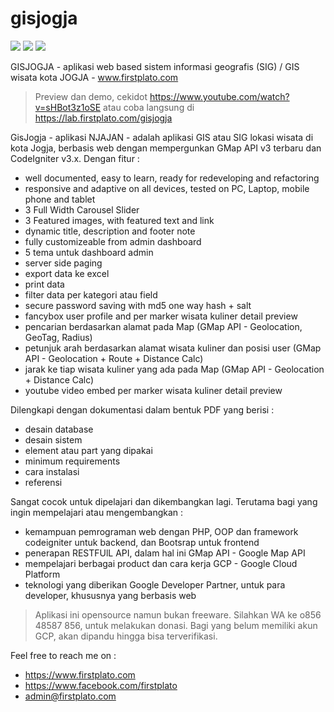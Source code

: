 # gisjogja

<img src="https://img.shields.io/badge/any_text-you_like-blue" /> <img src="https://img.shields.io/badge/lab-firstplato.com-red.svg" /> <img src="https://img.shields.io/badge/need-donation-brightgreen.svg" />

GISJOGJA - aplikasi web based sistem informasi geografis (SIG) / GIS wisata kota JOGJA - www.firstplato.com

> Preview dan demo, cekidot https://www.youtube.com/watch?v=sHBot3z1oSE atau coba langsung di https://lab.firstplato.com/gisjogja

GisJogja - aplikasi NJAJAN - adalah aplikasi GIS atau SIG lokasi wisata di kota Jogja, berbasis web dengan mempergunkan GMap API v3 terbaru dan CodeIgniter v3.x. Dengan fitur :
- well documented, easy to learn, ready for redeveloping and refactoring
- responsive and adaptive on all devices, tested on PC, Laptop, mobile phone and tablet
- 3 Full Width Carousel Slider
- 3 Featured images, with featured text and link
- dynamic title, description and footer note
- fully customizeable from admin dashboard
- 5 tema untuk dashboard admin
- server side paging
- export data ke excel
- print data
- filter data per kategori atau field
- secure password saving with md5 one way hash + salt
- fancybox user profile and per marker wisata kuliner detail preview
- pencarian berdasarkan alamat pada Map (GMap API - Geolocation, GeoTag, Radius)
- petunjuk arah berdasarkan alamat wisata kuliner dan posisi user (GMap API - Geolocation + Route + Distance Calc)
- jarak ke tiap wisata kuliner yang ada pada Map (GMap API - Geolocation + Distance Calc)
- youtube video embed per marker wisata kuliner detail preview

Dilengkapi dengan dokumentasi dalam bentuk PDF yang berisi :
- desain database
- desain sistem
- element atau part yang dipakai
- minimum requirements
- cara instalasi
- referensi

Sangat cocok untuk dipelajari dan dikembangkan lagi. Terutama bagi yang ingin mempelajari atau mengembangkan :
- kemampuan pemrograman web dengan PHP, OOP dan framework codeigniter untuk backend, dan Bootsrap untuk frontend
- penerapan RESTFUlL API, dalam hal ini GMap API - Google Map API
- mempelajari berbagai product dan cara kerja GCP - Google Cloud Platform
- teknologi yang diberikan Google Developer Partner, untuk para developer, khususnya yang berbasis web

> Aplikasi ini opensource namun bukan freeware. Silahkan WA ke o856 48587 856, untuk melakukan donasi. Bagi yang belum memiliki akun GCP, akan dipandu hingga bisa terverifikasi.

Feel free to reach me on :
- https://www.firstplato.com
- https://www.facebook.com/firstplato
- admin@firstplato.com
